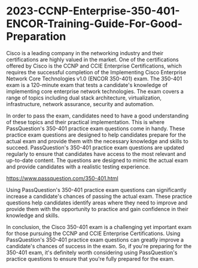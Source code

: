 # 2023-CCNP-Enterprise-350-401-ENCOR-Training-Guide-For-Good-Preparation
Cisco is a leading company in the networking industry and their certifications are highly valued in the market. One of the certifications offered by Cisco is the CCNP and CCIE Enterprise Certifications, which requires the successful completion of the Implementing Cisco Enterprise Network Core Technologies v1.0 (ENCOR 350-401) exam. The 350-401 exam is a 120-minute exam that tests a candidate's knowledge of implementing core enterprise network technologies. The exam covers a range of topics including dual stack architecture, virtualization, infrastructure, network assurance, security and automation.

In order to pass the exam, candidates need to have a good understanding of these topics and their practical implementation. This is where PassQuestion's 350-401 practice exam questions come in handy. These practice exam questions are designed to help candidates prepare for the actual exam and provide them with the necessary knowledge and skills to succeed. PassQuestion's 350-401 practice exam questions are updated regularly to ensure that candidates have access to the most relevant and up-to-date content. The questions are designed to mimic the actual exam and provide candidates with a realistic testing experience.

https://www.passquestion.com/350-401.html

Using PassQuestion's 350-401 practice exam questions can significantly increase a candidate's chances of passing the actual exam. These practice questions help candidates identify areas where they need to improve and provide them with the opportunity to practice and gain confidence in their knowledge and skills.

In conclusion, the Cisco 350-401 exam is a challenging yet important exam for those pursuing the CCNP and CCIE Enterprise Certifications. Using PassQuestion's 350-401 practice exam questions can greatly improve a candidate's chances of success in the exam. So, if you're preparing for the 350-401 exam, it's definitely worth considering using PassQuestion's practice questions to ensure that you're fully prepared for the exam.
